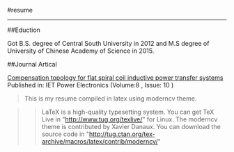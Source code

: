 #resume
***

##Eduction

Got B.S. degree of Central South University in 2012 and M.S degree of University of Chinese Academy of Science in 2015.

##Journal Artical

[Compensation topology for flat spiral coil inductive power transfer systems](http://ieeexplore.ieee.org/xpl/articleDetails.jsp?reload=true&arnumber=7274056)
Published in: IET Power Electronics (Volume:8 ,  Issue: 10 )

>This is my resume compiled in latex using moderncv theme.

>>LaTeX is a high-quality typesetting system. You can get TeX Live in "http://www.tug.org/texlive/" for Linux.
>>The moderncv theme is contributed by Xavier Danaux.
>>You can download the source code in "http://tug.ctan.org/tex-archive/macros/latex/contrib/moderncv/"




